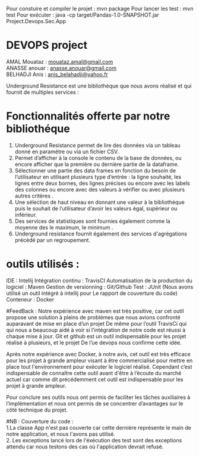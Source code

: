 
Pour constuire et compiler le projet : mvn package
Pour lancer les test : mvn test
Pour exécuter : java -cp target/Pandas-1.0-SNAPSHOT.jar Project.Devops.Sec.App


# DEVOPS project

AMAL Mouataz : mouataz.amal@gmail.com  
ANASSE anouar : anasse.anouar@gmail.com  
BELHADJI Anis : anis_belahadji@yahoo.fr  

Underground Resistance est une bibliothèque que nous avons réalisé et qui fournit de multiples services :

# Fonctionnalités offerte par notre bibliothéque

 1. Underground Resistance permet de lire des données via un tableau donné en paramétre ou via un fichier CSV.
 2. Permet d’afficher à la console le contenu de la base de données, ou encore afficher que la première ou dernière partie de la dataframe.
 3. Sélectionner une partie des data frames en fonction du besoin de l’utilisateur en utilisant plusieurs type d’entrée : la ligne souhaité, les lignes entre deux bornes, des lignes précises ou encore avec les labels des colonnes ou encore avec des valeurs à vérifier ou avec plusieurs autres critères .
 4. Une sélection de haut niveau en donnant une valeur à  la bibliothèque puis le souhait de l’utilisateur d’avoir les valeurs égal, supérieur ou inférieur.
 5. Des services de statistiques sont fournies également comme la moyenne des le maximum, le minimum .
 6. Underground resistance fournit également des services d'agrégations précédé par un regroupement.


# outils utilisés :

IDE : Intellij
Intégration continu : TravisCI
Automatisation de la production du logiciel : Maven
Gestion de versionning : Git/Github
Test : JUnit (Nous avons utilisé un outil intégré à intellij pour Le rapport de couverture du code)
Conteneur : Docker


#FeedBack :
Notre expérience avec maven est très positive, car cet outil propose une solution à pleins de problémes que nous avions confronté auparavant de mise en place d’un projet
De même pour l’outil TravisCi qui qui nous a beaucoup aidé à voir si l’intégration de notre code est réussi à chaque mise à jour.
Git et github est un outil indispensable pour les projet réalisé à plusieurs, et le projet De l’ue devops nous confirme cette idée.

Après notre expérience avec Docker, à notre avis, cet outil est très efficace pour les projet à grande ampleur visant à être commercialisé pour mettre en place tout l'environnement pour exécuter le logiciel réalisé. Cependant c’est indispensable de connaître cette outil avant d'être à l’écoute du marché actuel car comme dit précédemment cet outil est indispensable pour les projet à grande ampleur.


Pour conclure ses outils nous ont permis de faciliter les tâches auxiliaires à l’implémentation et nous ont permis de se concentrer d’avantages sur le côté technique du projet.



#NB :
Couverture du code :  
1.La classe App n'est pas couverte car cette dernière représente le main de notre application, et nous l'avons pas utilisé.  
2. Les exceptions lancé lors de l'éxécution des test sont des exceptions attendu car nous testons des cas où l'application devrait refusé.  


